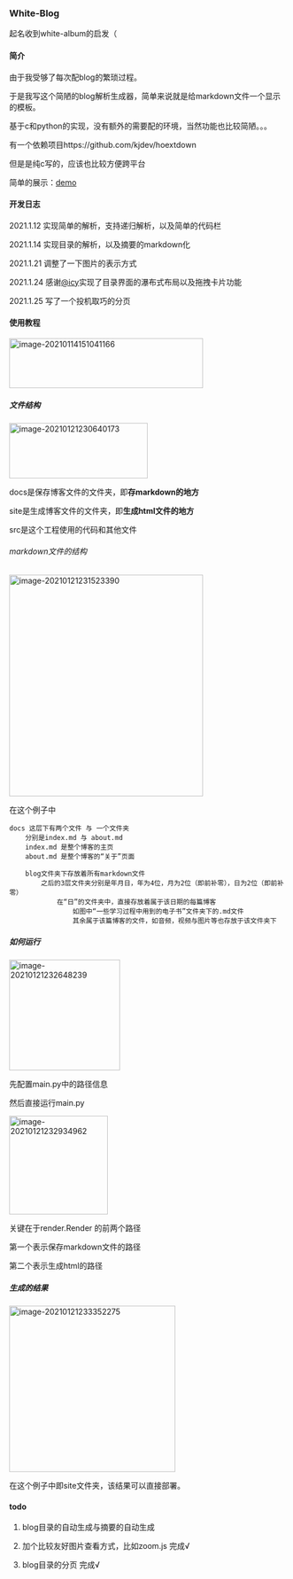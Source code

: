 ### White-Blog

起名收到white-album的启发（

#### 简介

由于我受够了每次配blog的繁琐过程。

于是我写这个简陋的blog解析生成器，简单来说就是给markdown文件一个显示的模板。

基于c和python的实现，没有额外的需要配的环境，当然功能也比较简陋。。。

有一个依赖项目https://github.com/kjdev/hoextdown

但是是纯c写的，应该也比较方便跨平台

简单的展示：[demo](https://www.kvrmnks.top)

#### 开发日志

2021.1.12 实现简单的解析，支持递归解析，以及简单的代码栏

2021.1.14 实现目录的解析，以及摘要的markdown化

2021.1.21 调整了一下图片的表示方式

2021.1.24 感谢[@icy](https://github.com/icy-blue)实现了目录界面的瀑布式布局以及拖拽卡片功能

2021.1.25 写了一个投机取巧的分页

#### 使用教程

<img src="readme.assets/image-20210114151041166.png" alt="image-20210114151041166" width="350" height="90" />

##### 文件结构

<img src="readme.assets/image-20210121230640173.png" alt="image-20210121230640173" width="250" height="100" />

docs是保存博客文件的文件夹，即**存markdown的地方**

site是生成博客文件的文件夹，即**生成html文件的地方**

src是这个工程使用的代码和其他文件

###### markdown文件的结构

<img src="readme.assets/image-20210121231523390.png" alt="image-20210121231523390" width=350 height=400/>

在这个例子中

```
docs 这层下有两个文件 与 一个文件夹
	分别是index.md 与 about.md
	index.md 是整个博客的主页
	about.md 是整个博客的“关于”页面
	
	blog文件夹下存放着所有markdown文件
		之后的3层文件夹分别是年月日，年为4位，月为2位（即前补零），日为2位（即前补零）
			在“日”的文件夹中，直接存放着属于该日期的每篇博客
				如图中“一些学习过程中用到的电子书”文件夹下的.md文件
				其余属于该篇博客的文件，如音频，视频与图片等也存放于该文件夹下
```

##### 如何运行

<img src="readme.assets/image-20210121232648239.png" alt="image-20210121232648239" height=200 />

先配置main.py中的路径信息

然后直接运行main.py

<img src="readme.assets/image-20210121232934962.png" alt="image-20210121232934962" height=178/>

关键在于render.Render 的前两个路径

第一个表示保存markdown文件的路径

第二个表示生成html的路径

##### 生成的结果

<img src="readme.assets/image-20210121233352275.png" alt="image-20210121233352275" height=300 />

在这个例子中即site文件夹，该结果可以直接部署。



#### todo
1. blog目录的自动生成与摘要的自动生成 	

2. 加个比较友好图片查看方式，比如zoom.js 	完成√

3. blog目录的分页 完成√